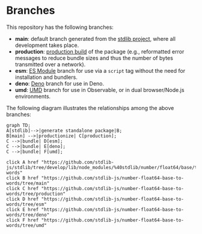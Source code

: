 <!--

@license Apache-2.0

Copyright (c) 2022 The Stdlib Authors.

Licensed under the Apache License, Version 2.0 (the "License");
you may not use this file except in compliance with the License.
You may obtain a copy of the License at

    http://www.apache.org/licenses/LICENSE-2.0

Unless required by applicable law or agreed to in writing, software
distributed under the License is distributed on an "AS IS" BASIS,
WITHOUT WARRANTIES OR CONDITIONS OF ANY KIND, either express or implied.
See the License for the specific language governing permissions and
limitations under the License.

-->

# Branches

This repository has the following branches:

-   **main**: default branch generated from the [stdlib project][stdlib-url], where all development takes place.
-   **production**: [production build][production-url] of the package (e.g., reformatted error messages to reduce bundle sizes and thus the number of bytes transmitted over a network).
-   **esm**: [ES Module][esm-url] branch for use via a `script` tag without the need for installation and bundlers.
-   **deno**: [Deno][deno-url] branch for use in Deno.
-   **umd**: [UMD][umd-url] branch for use in Observable, or in dual browser/Node.js environments.

The following diagram illustrates the relationships among the above branches:

```mermaid
graph TD;
A[stdlib]-->|generate standalone package|B;
B[main] -->|productionize| C[production];
C -->|bundle| D[esm];
C -->|bundle| E[deno];
C -->|bundle| F[umd];

click A href "https://github.com/stdlib-js/stdlib/tree/develop/lib/node_modules/%40stdlib/number/float64/base/to-words"
click B href "https://github.com/stdlib-js/number-float64-base-to-words/tree/main"
click C href "https://github.com/stdlib-js/number-float64-base-to-words/tree/production"
click D href "https://github.com/stdlib-js/number-float64-base-to-words/tree/esm"
click E href "https://github.com/stdlib-js/number-float64-base-to-words/tree/deno"
click F href "https://github.com/stdlib-js/number-float64-base-to-words/tree/umd"
```

[stdlib-url]: https://github.com/stdlib-js/stdlib/tree/develop/lib/node_modules/%40stdlib/number/float64/base/to-words
[production-url]: https://github.com/stdlib-js/number-float64-base-to-words/tree/production
[deno-url]: https://github.com/stdlib-js/number-float64-base-to-words/tree/deno
[umd-url]: https://github.com/stdlib-js/number-float64-base-to-words/tree/umd
[esm-url]: https://github.com/stdlib-js/number-float64-base-to-words/tree/esm